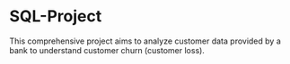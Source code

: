# SQL-Project
This comprehensive project aims to analyze customer data provided by a bank to understand customer churn (customer loss). 
